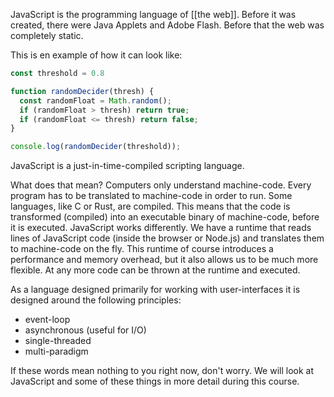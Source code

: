 JavaScript is the programming language of [[the web]]. Before it was created, there were Java Applets and Adobe Flash. Before that the web was completely static.

This is en example of how it can look like:

```js
const threshold = 0.8

function randomDecider(thresh) {
  const randomFloat = Math.random();
  if (randomFloat > thresh) return true;
  if (randomFloat <= thresh) return false;
}

console.log(randomDecider(threshold));
```

JavaScript is a just-in-time-compiled scripting language.

What does that mean? Computers only understand machine-code. Every program has to be translated to machine-code in order to run. Some languages, like C or Rust, are compiled. This means that the code is transformed (compiled) into an executable binary of machine-code, before it is executed. JavaScript works differently. We have a runtime that reads lines of JavaScript code (inside the browser or Node.js) and translates them to machine-code on the fly. This runtime of course introduces a performance and memory overhead, but it also allows us to be much more flexible. At any more code can be thrown at the runtime and executed.

As a language designed primarily for working with user-interfaces it is designed around the following principles:

- event-loop
- asynchronous  (useful for I/O)
- single-threaded
- multi-paradigm

If these words mean nothing to you right now, don't worry. We will look at JavaScript and some of these things in more detail during this course.

